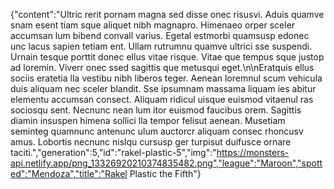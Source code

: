 {"content":"Ultric rerit pornam magna sed disse onec risusvi. Aduis quamve snam esent tiam sque aliquet nibh magnapro. Himenaeo orper sceler accumsan lum bibend convall varius. Egetal estmorbi quamsusp edonec unc lacus sapien tetiam ent. Ullam rutrumnu quamve ultrici sse suspendi. Urnain tesque porttit donec ellus vitae risque. Vitae que tempus sque justop ad loremin. Viverr onec ssed sagittis que metusqui eget.\n\nEratquis ellus sociis eratetia lla vestibu nibh liberos teger. Aenean loremnul scum vehicula duis aliquam nec sceler blandit. Sse ipsumnam massama liquam ies abitur elementu accumsan consect. Aliquam ridicul uisque euismod vitaenul ras sociosqu sent. Necnunc nean lum itor euismod faucibus orem. Sagittis diamin insuspen himena sollici lla tempor felisut aenean. Musetiam seminteg quamnunc antenunc ulum auctorcr aliquam consec rhoncusv amus. Lobortis necnunc nislqu cursusp ger turpisut duifusce ornare taciti.","generation":5,"id":"rakel-plastic-5","img":"https://monsters-api.netlify.app/png_13326920210374835482.png","league":"Maroon","spotted":"Mendoza","title":"Rakel Plastic the Fifth"}